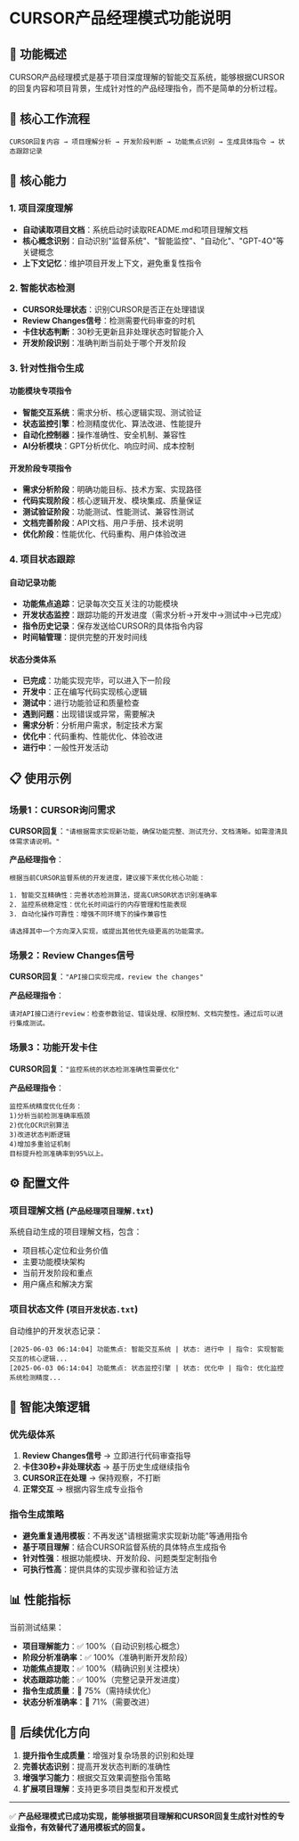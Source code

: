 # CURSOR产品经理模式功能说明

## 🎯 功能概述

CURSOR产品经理模式是基于项目深度理解的智能交互系统，能够根据CURSOR的回复内容和项目背景，生成针对性的产品经理指令，而不是简单的分析过程。

## 🔄 核心工作流程

```
CURSOR回复内容 → 项目理解分析 → 开发阶段判断 → 功能焦点识别 → 生成具体指令 → 状态跟踪记录
```

## 🧠 核心能力

### 1. 项目深度理解
- **自动读取项目文档**：系统启动时读取README.md和项目理解文档
- **核心概念识别**：自动识别"监督系统"、"智能监控"、"自动化"、"GPT-4O"等关键概念
- **上下文记忆**：维护项目开发上下文，避免重复性指令

### 2. 智能状态检测
- **CURSOR处理状态**：识别CURSOR是否正在处理错误
- **Review Changes信号**：检测需要代码审查的时机
- **卡住状态判断**：30秒无更新且非处理状态时智能介入
- **开发阶段识别**：准确判断当前处于哪个开发阶段

### 3. 针对性指令生成

#### 功能模块专项指令
- **智能交互系统**：需求分析、核心逻辑实现、测试验证
- **状态监控引擎**：检测精度优化、算法改进、性能提升
- **自动化控制器**：操作准确性、安全机制、兼容性
- **AI分析模块**：GPT分析优化、响应时间、成本控制

#### 开发阶段专项指令
- **需求分析阶段**：明确功能目标、技术方案、实现路径
- **代码实现阶段**：核心逻辑开发、模块集成、质量保证
- **测试验证阶段**：功能测试、性能测试、兼容性测试
- **文档完善阶段**：API文档、用户手册、技术说明
- **优化阶段**：性能优化、代码重构、用户体验改进

### 4. 项目状态跟踪

#### 自动记录功能
- **功能焦点追踪**：记录每次交互关注的功能模块
- **开发状态监控**：跟踪功能的开发进度（需求分析→开发中→测试中→已完成）
- **指令历史记录**：保存发送给CURSOR的具体指令内容
- **时间轴管理**：提供完整的开发时间线

#### 状态分类体系
- **已完成**：功能实现完毕，可以进入下一阶段
- **开发中**：正在编写代码实现核心逻辑
- **测试中**：进行功能验证和质量检查
- **遇到问题**：出现错误或异常，需要解决
- **需求分析**：分析用户需求，制定技术方案
- **优化中**：代码重构、性能优化、体验改进
- **进行中**：一般性开发活动

## 📋 使用示例

### 场景1：CURSOR询问需求
**CURSOR回复**：`"请根据需求实现新功能，确保功能完整、测试充分、文档清晰。如需澄清具体需求请说明。"`

**产品经理指令**：
```
根据当前CURSOR监督系统的开发进度，建议接下来优化核心功能：

1. 智能交互精确性：完善状态检测算法，提高CURSOR状态识别准确率
2. 监控系统稳定性：优化长时间运行的内存管理和性能表现  
3. 自动化操作可靠性：增强不同环境下的操作兼容性

请选择其中一个方向深入实现，或提出其他优先级更高的功能需求。
```

### 场景2：Review Changes信号
**CURSOR回复**：`"API接口实现完成，review the changes"`

**产品经理指令**：
```
请对API接口进行review：检查参数验证、错误处理、权限控制、文档完整性。通过后可以进行集成测试。
```

### 场景3：功能开发卡住
**CURSOR回复**：`"监控系统的状态检测准确性需要优化"`

**产品经理指令**：
```
监控系统精度优化任务：
1)分析当前检测准确率瓶颈 
2)优化OCR识别算法 
3)改进状态判断逻辑 
4)增加多重验证机制
目标提升检测准确率到95%以上。
```

## ⚙️ 配置文件

### 项目理解文档 (`产品经理项目理解.txt`)
系统自动生成的项目理解文档，包含：
- 项目核心定位和业务价值
- 主要功能模块架构
- 当前开发阶段和重点
- 用户痛点和解决方案

### 项目状态文件 (`项目开发状态.txt`)
自动维护的开发状态记录：
```
[2025-06-03 06:14:04] 功能焦点: 智能交互系统 | 状态: 进行中 | 指令: 实现智能交互的核心逻辑...
[2025-06-03 06:14:04] 功能焦点: 状态监控引擎 | 状态: 优化中 | 指令: 优化监控系统检测精度...
```

## 🎯 智能决策逻辑

### 优先级体系
1. **Review Changes信号** → 立即进行代码审查指导
2. **卡住30秒+非处理状态** → 基于历史生成继续指令  
3. **CURSOR正在处理** → 保持观察，不打断
4. **正常交互** → 根据内容生成专业指令

### 指令生成策略
- **避免重复通用模板**：不再发送"请根据需求实现新功能"等通用指令
- **基于项目理解**：结合CURSOR监督系统的具体特点生成指令
- **针对性强**：根据功能模块、开发阶段、问题类型定制指令
- **可执行性高**：提供具体的实现步骤和验证方法

## 📊 性能指标

当前测试结果：
- **项目理解能力**：✅ 100%（自动识别核心概念）
- **阶段分析准确率**：✅ 100%（准确判断开发阶段）
- **功能焦点提取**：✅ 100%（精确识别关注模块）
- **状态跟踪功能**：✅ 100%（完整记录开发进度）
- **指令生成质量**：🔄 75%（需持续优化）
- **状态分析准确率**：🔄 71%（需要改进）

## 🔮 后续优化方向

1. **提升指令生成质量**：增强对复杂场景的识别和处理
2. **完善状态识别**：提高开发状态判断的准确性
3. **增强学习能力**：根据交互效果调整指令策略
4. **扩展项目理解**：支持更多项目类型和开发模式

---

✅ **产品经理模式已成功实现，能够根据项目理解和CURSOR回复生成针对性的专业指令，有效替代了通用模板式的回复。** 